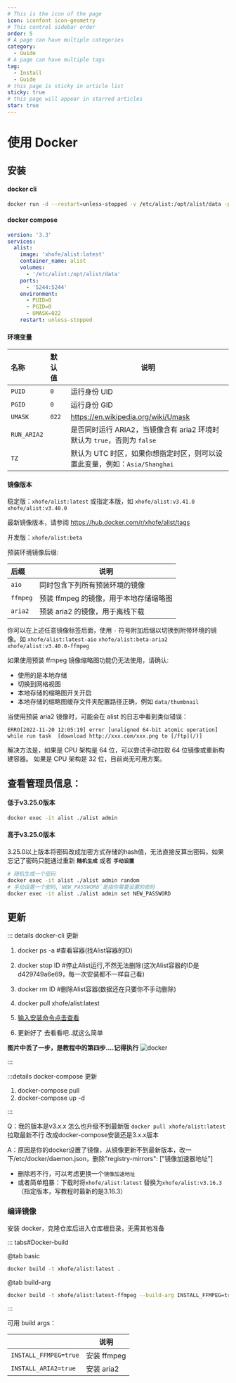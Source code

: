 ```yaml
---
# This is the icon of the page
icon: iconfont icon-geometry
# This control sidebar order
order: 5
# A page can have multiple categories
category:
  - Guide
# A page can have multiple tags
tag:
  - Install
  - Guide
# this page is sticky in article list
sticky: true
# this page will appear in starred articles
star: true
---
```


# 使用 Docker

## **安装**

#### **docker cli**

```bash
docker run -d --restart=unless-stopped -v /etc/alist:/opt/alist/data -p 5244:5244 -e PUID=0 -e PGID=0 -e UMASK=022 --name="alist" xhofe/alist:latest
```

#### **docker compose**

```yaml
version: '3.3'
services:
  alist:
    image: 'xhofe/alist:latest'
    container_name: alist
    volumes:
      - '/etc/alist:/opt/alist/data'
    ports:
      - '5244:5244'
    environment:
      - PUID=0
      - PGID=0
      - UMASK=022
    restart: unless-stopped
```

#### **环境变量**

| 名称          | 默认值   | 说明                                                 |
|:------------|:------|----------------------------------------------------|
| `PUID`      | `0`   | 运行身份 UID                                           |
| `PGID`      | `0`   | 运行身份 GID                                           |
| `UMASK`     | `022` | https://en.wikipedia.org/wiki/Umask                |
| `RUN_ARIA2` |       | 是否同时运行 ARIA2，当镜像含有 aria2 环境时默认为 `true`，否则为 `false` |
| `TZ`        |       | 默认为 UTC 时区，如果你想指定时区，则可以设置此变量，例如：`Asia/Shanghai`    |

#### **镜像版本**

稳定版：`xhofe/alist:latest` 或指定本版，如 `xhofe/alist:v3.41.0` `xhofe/alist:v3.40.0`

最新镜像版本，请参阅 https://hub.docker.com/r/xhofe/alist/tags

开发版：`xhofe/alist:beta`

预装环境镜像后缀:

| 后缀        | 说明                      |
|:----------|-------------------------|
| `aio`     | 同时包含下列所有预装环境的镜像         |
| `ffmpeg`  | 预装 ffmpeg 的镜像，用于本地存储缩略图 |
| `aria2`   | 预装 aria2 的镜像，用于离线下载     |

你可以在上述任意镜像标签后面，使用 `-` 符号附加后缀以切换到附带环境的镜像。如 `xhofe/alist:latest-aio` `xhofe/alist:beta-aria2` `xhofe/alist:v3.40.0-ffmpeg`

如果使用预装 ffmpeg 镜像缩略图功能仍无法使用，请确认:

+ 使用的是本地存储
+ 切换到网格视图
+ 本地存储的缩略图开关开启
+ 本地存储的缩略图缓存文件夹配置路径正确，例如 `data/thumbnail`

当使用预装 aria2 镜像时，可能会在 alist 的日志中看到类似错误：

```
ERRO[2022-11-20 12:05:19] error [unaligned 64-bit atomic operation] while run task  [download http://xxx.com/xxx.png to [/ftp](/)]
```

解决方法是，如果是 CPU 架构是 64 位，可以尝试手动拉取 64 位镜像或重新构建容器。 如果是 CPU 架构是 32 位，目前尚无可用方案。

## **查看管理员信息：**

#### **低于v3.25.0版本**

```bash
docker exec -it alist ./alist admin
```


#### **高于v3.25.0版本**

3.25.0以上版本将密码改成加密方式存储的hash值，无法直接反算出密码，如果忘记了密码只能通过重新 **`随机生成`** 或者 **`手动设置`**

```bash
# 随机生成一个密码
docker exec -it alist ./alist admin random
# 手动设置一个密码,`NEW_PASSWORD`是指你需要设置的密码
docker exec -it alist ./alist admin set NEW_PASSWORD
```

## **更新**
::: details docker-cli 更新


1. docker ps -a #查看容器(找Alist容器的ID)

2. docker stop ID #停止Alist运行,不然无法删除(这次Alist容器的ID是d429749a6e69，每一次安装都不一样自己看)

3. docker rm ID #删除Alist容器(数据还在只要你不手动删除)

4. docker pull xhofe/alist:latest

5. [输入安装命令点击查看](#docker-cli)

6. 更新好了 去看看吧..就这么简单

**图片中丢了一步，是教程中的第四步....记得执行**
![docker](/img/faq/updocker.png)

:::

:::details docker-compose 更新
1. docker-compose pull
2. docker-compose up -d

:::

Q：我的版本是v3.x.x 怎么也升级不到最新版 `docker pull xhofe/alist:latest`拉取最新不行 改成docker-compose安装还是3.x.x版本

A：原因是你的docker设置了镜像，从镜像更新不到最新版本，改一下/etc/docker/daemon.json，删除"registry-mirrors": ["镜像加速器地址"]

- 删除若不行，可以考虑更换一个`镜像加速地址`
- 或者简单粗暴：下载时将`xhofe/alist:latest` 替换为`xhofe/alist:v3.16.3`（指定版本，写教程时最新的是3.16.3）

### **编译镜像**

安装 docker，克隆仓库后进入仓库根目录，无需其他准备

::: tabs#Docker-build

@tab basic

```bash
docker build -t xhofe/alist:latest .
```

@tab build-arg

```bash
docker build -t xhofe/alist:latest-ffmpeg --build-arg INSTALL_FFMPEG=true .
```

:::


可用 build args：

|                       | 说明        |
|:----------------------|-----------|
| `INSTALL_FFMPEG=true` | 安装 ffmpeg |
| `INSTALL_ARIA2=true`  | 安装 aria2  |
